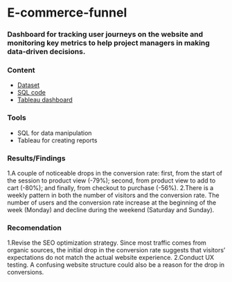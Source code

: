 # E-commerce-funnel

### Dashboard for tracking user journeys on the website and monitoring key metrics to help project managers in making data-driven decisions.

### Content
- [Dataset](https://console.cloud.google.com/bigquery?ws=!1m5!1m4!4m3!1smodern-mystery-435112-u2!2sStudy_project!3sevents_20210131)
- [SQL code](https://console.cloud.google.com/bigquery?sq=537334118950:44968112ec7c407d84725646f94167d0)
- [Tableau dashboard](https://public.tableau.com/app/profile/nikita.korytnyi/viz/Personalproject_17517194963680/Ecommercefunnel) 

### Tools
- SQL for data manipulation
- Tableau for creating reports

### Results/Findings
1.A couple of noticeable drops in the conversion rate: first, from the start of the session to product view (-79%); second, from product view to add to cart (-80%); and finally, from checkout to purchase (-56%).
2.There is a weekly pattern in both the number of visitors and the conversion rate. The number of users and the conversion rate increase at the beginning of the week (Monday) and decline during the weekend (Saturday and Sunday).

### Recomendation
1.Revise the SEO optimization strategy. Since most traffic comes from organic sources, the initial drop in the conversion rate suggests that visitors’ expectations do not match the actual website experience.
2.Conduct UX testing. A confusing website structure could also be a reason for the drop in conversions.
